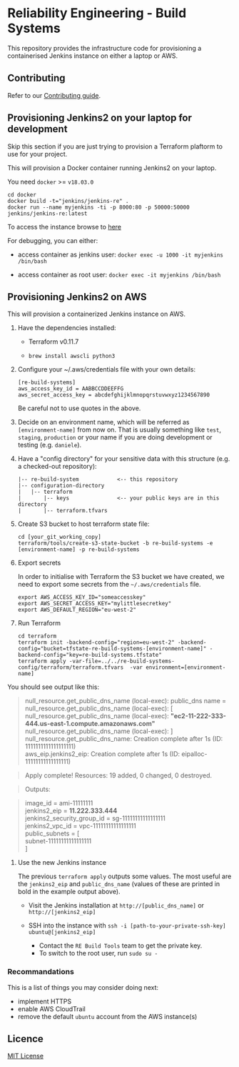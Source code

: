 # Reliability Engineering - Build Systems

This repository provides the infrastructure code for provisioning a containerised Jenkins instance on either a laptop or AWS.

## Contributing

Refer to our [Contributing guide](CONTRIBUTING.md).

## Provisioning Jenkins2 on your laptop for development

Skip this section if you are just trying to provision a Terraform plaftorm to use for your project.

This will provision a Docker container running Jenkins2 on your laptop.

You need `docker` >= `v18.03.0`

```
cd docker
docker build -t="jenkins/jenkins-re" .
docker run --name myjenkins -ti -p 8000:80 -p 50000:50000 jenkins/jenkins-re:latest
```

To access the instance browse to [here](http://localhost:8000)


For debugging, you can either:

* access container as jenkins user:
`docker exec -u 1000 -it myjenkins /bin/bash`

* access container as root user:
`docker exec -it myjenkins /bin/bash`


## Provisioning Jenkins2 on AWS

This will provision a containerized Jenkins instance on AWS.

1. Have the dependencies installed:

    * Terraform v0.11.7

    * `brew install awscli python3`

1. Configure your ~/.aws/credentials file with your own details:

    ```
    [re-build-systems]
    aws_access_key_id = AABBCCDDEEFFG
    aws_secret_access_key = abcdefghijklmnopqrstuvwxyz1234567890
    ```

    Be careful not to use quotes in the above.

1. Decide on an environment name, which will be referred as `[environment-name]` from now on.
That is usually something like `test`, `staging`, `production` or your name if you are doing development or testing (e.g. `daniele`).

1. Have a "config directory" for your sensitive data with this structure (e.g. a checked-out repository):

    ```
    |-- re-build-system            <-- this repository
    |-- configuration-directory
    |   |-- terraform
    |       |-- keys               <-- your public keys are in this directory
    |       |-- terraform.tfvars

    ```

1. Create S3 bucket to host terraform state file:

    ```
    cd [your_git_working_copy]
    terraform/tools/create-s3-state-bucket -b re-build-systems -e [environment-name] -p re-build-systems
    ```

1. Export secrets

    In order to initialise with Terraform the S3 bucket we have created, we need to export some secrets from the `~/.aws/credentials` file.

    ```
    export AWS_ACCESS_KEY_ID="someaccesskey"
    export AWS_SECRET_ACCESS_KEY="mylittlesecretkey"
    export AWS_DEFAULT_REGION="eu-west-2"
    ```

1. Run Terraform

    ```
    cd terraform
    terraform init -backend-config="region=eu-west-2" -backend-config="bucket=tfstate-re-build-systems-[environment-name]" -backend-config="key=re-build-systems.tfstate"
    terraform apply -var-file=../../re-build-systems-config/terraform/terraform.tfvars  -var environment=[environment-name]
    ```

  You should see output like this:

  >null_resource.get_public_dns_name (local-exec): public_dns name =  
  null_resource.get_public_dns_name (local-exec): [  
  null_resource.get_public_dns_name (local-exec):     <b>"ec2-11-222-333-444.us-east-1.compute.amazonaws.com"</b>  
  null_resource.get_public_dns_name (local-exec): ]  
  null_resource.get_public_dns_name: Creation complete after 1s (ID: 1111111111111111111)  
  aws_eip.jenkins2_eip: Creation complete after 1s (ID: eipalloc-11111111111111111)  

  >Apply complete! Resources: 19 added, 0 changed, 0 destroyed.  

  >Outputs:  

  >image_id = ami-11111111  
  jenkins2_eip = <b>11.222.333.444</b>  
  jenkins2_security_group_id = sg-11111111111111111  
  jenkins2_vpc_id = vpc-11111111111111111  
  public_subnets = [  
      subnet-11111111111111111  
  ]

1. Use the new Jenkins instance

    The previous `terraform apply` outputs some values. The most useful are the `jenkins2_eip` and `public_dns_name` (values of these are printed in bold in the example output above).

    * Visit the Jenkins installation at `http://[public_dns_name]` or `http://[jenkins2_eip]`

    * SSH into the instance with `ssh -i [path-to-your-private-ssh-key] ubuntu@[jenkins2_eip]`
        * Contact the `RE Build Tools` team to get the private key.
        * To switch to the root user, run `sudo su -`

### Recommandations

This is a list of things you may consider doing next:

* implement HTTPS
* enable AWS CloudTrail
* remove the default `ubuntu` account from the AWS instance(s)


## Licence

[MIT License](LICENCE)
